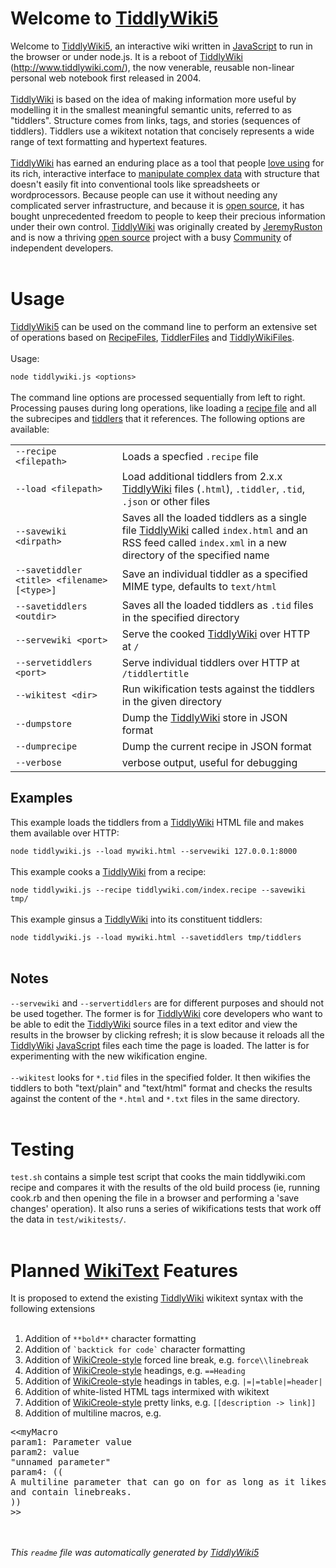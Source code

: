 <h1>Welcome to <span data-tw-macro='link' data-tw-render-step='1' data-tw-render-tiddler='ReadMe'><a href='TiddlyWiki5' class='tw-tiddlylink tw-tiddlylink-internal tw-tiddlylink-missing'>TiddlyWiki5</a></span></h1><div data-tw-macro='tiddler' data-tw-render-step='2' data-tw-render-tiddler='ReadMe'>Welcome to <span data-tw-macro='link' data-tw-render-step='1' data-tw-render-tiddler='ReadMe'><a href='TiddlyWiki5' class='tw-tiddlylink tw-tiddlylink-internal tw-tiddlylink-missing'>TiddlyWiki5</a></span>, an interactive wiki written in <span data-tw-macro='link' data-tw-render-step='2' data-tw-render-tiddler='ReadMe'><a href='JavaScript' class='tw-tiddlylink tw-tiddlylink-internal tw-tiddlylink-missing'>JavaScript</a></span> to run in the browser or under node.js. It is a reboot of <span data-tw-macro='link' data-tw-render-step='3' data-tw-render-tiddler='ReadMe'><a href='TiddlyWiki' class='tw-tiddlylink tw-tiddlylink-internal tw-tiddlylink-missing'>TiddlyWiki</a></span> (<span data-tw-macro='link' data-tw-render-step='4' data-tw-render-tiddler='ReadMe'><a href='http://www.tiddlywiki.com/' class='tw-tiddlylink tw-tiddlylink-external'>http://www.tiddlywiki.com/</a></span>), the now venerable, reusable non-linear personal web notebook first released in 2004.<br /><br /><span data-tw-macro='link' data-tw-render-step='5' data-tw-render-tiddler='ReadMe'><a href='TiddlyWiki' class='tw-tiddlylink tw-tiddlylink-internal tw-tiddlylink-missing'>TiddlyWiki</a></span> is based on the idea of making information more useful by modelling it in the smallest meaningful semantic units, referred to as &quot;tiddlers&quot;.  Structure comes from links, tags, and stories (sequences of tiddlers). Tiddlers use a wikitext notation that concisely represents a wide range of text formatting and hypertext features.<br /><br /><span data-tw-macro='link' data-tw-render-step='6' data-tw-render-tiddler='ReadMe'><a href='TiddlyWiki' class='tw-tiddlylink tw-tiddlylink-internal tw-tiddlylink-missing'>TiddlyWiki</a></span> has earned an enduring place as a tool that people <span data-tw-macro='link' data-tw-render-step='7' data-tw-render-tiddler='ReadMe'><a href='Raves' class='tw-tiddlylink tw-tiddlylink-internal tw-tiddlylink-missing'>love using</a></span> for its rich, interactive interface to <span data-tw-macro='link' data-tw-render-step='8' data-tw-render-tiddler='ReadMe'><a href='TiddlyWikiConcepts' class='tw-tiddlylink tw-tiddlylink-internal tw-tiddlylink-missing'>manipulate complex data</a></span> with structure that doesn't easily fit into conventional tools like spreadsheets or wordprocessors. Because people can use it without needing any complicated server infrastructure, and because it is <span data-tw-macro='link' data-tw-render-step='9' data-tw-render-tiddler='ReadMe'><a href='OpenSourceLicense' class='tw-tiddlylink tw-tiddlylink-internal tw-tiddlylink-missing'>open source</a></span>, it has bought unprecedented freedom to people to keep their precious information under their own control. <span data-tw-macro='link' data-tw-render-step='10' data-tw-render-tiddler='ReadMe'><a href='TiddlyWiki' class='tw-tiddlylink tw-tiddlylink-internal tw-tiddlylink-missing'>TiddlyWiki</a></span> was originally created by <span data-tw-macro='link' data-tw-render-step='11' data-tw-render-tiddler='ReadMe'><a href='JeremyRuston' class='tw-tiddlylink tw-tiddlylink-internal tw-tiddlylink-missing'>JeremyRuston</a></span> and is now a thriving <span data-tw-macro='link' data-tw-render-step='12' data-tw-render-tiddler='ReadMe'><a href='OpenSourceLicense' class='tw-tiddlylink tw-tiddlylink-internal tw-tiddlylink-missing'>open source</a></span> project with a busy <span data-tw-macro='link' data-tw-render-step='13' data-tw-render-tiddler='ReadMe'><a href='Community' class='tw-tiddlylink tw-tiddlylink-internal tw-tiddlylink-missing'>Community</a></span> of independent developers.<br /></div><br /><h1>Usage</h1><div data-tw-macro='tiddler' data-tw-render-step='3' data-tw-render-tiddler='ReadMe'><span data-tw-macro='link' data-tw-render-step='1' data-tw-render-tiddler='ReadMe'><a href='TiddlyWiki5' class='tw-tiddlylink tw-tiddlylink-internal tw-tiddlylink-missing'>TiddlyWiki5</a></span> can be used on the command line to perform an extensive set of operations based on <span data-tw-macro='link' data-tw-render-step='2' data-tw-render-tiddler='ReadMe'><a href='RecipeFiles' class='tw-tiddlylink tw-tiddlylink-internal tw-tiddlylink-resolves'>RecipeFiles</a></span>, <span data-tw-macro='link' data-tw-render-step='3' data-tw-render-tiddler='ReadMe'><a href='TiddlerFiles' class='tw-tiddlylink tw-tiddlylink-internal tw-tiddlylink-resolves'>TiddlerFiles</a></span> and <span data-tw-macro='link' data-tw-render-step='4' data-tw-render-tiddler='ReadMe'><a href='TiddlyWikiFiles' class='tw-tiddlylink tw-tiddlylink-internal tw-tiddlylink-missing'>TiddlyWikiFiles</a></span>.<br /><br />Usage:<br /><code>
node tiddlywiki.js &lt;options&gt;
</code><br />The command line options are processed sequentially from left to right. Processing pauses during long operations, like loading a <span data-tw-macro='link' data-tw-render-step='5' data-tw-render-tiddler='ReadMe'><a href='RecipeFiles' class='tw-tiddlylink tw-tiddlylink-internal tw-tiddlylink-resolves'>recipe file</a></span> and all the subrecipes and <span data-tw-macro='link' data-tw-render-step='6' data-tw-render-tiddler='ReadMe'><a href='TiddlerFiles' class='tw-tiddlylink tw-tiddlylink-internal tw-tiddlylink-resolves'>tiddlers</a></span> that it references. The following options are available:<br /><table class='twtable'><tbody><tr class='evenRow'><td align='left'><code>--recipe &lt;filepath&gt;</code></td><td align='left'>Loads a specfied <code>.recipe</code> file</td></tr><tr class='oddRow'><td align='left'><code>--load &lt;filepath&gt;</code></td><td align='left'>Load additional tiddlers from 2.x.x <span data-tw-macro='link' data-tw-render-step='7' data-tw-render-tiddler='ReadMe'><a href='TiddlyWiki' class='tw-tiddlylink tw-tiddlylink-internal tw-tiddlylink-missing'>TiddlyWiki</a></span> files (<code>.html</code>), <code>.tiddler</code>, <code>.tid</code>, <code>.json</code> or other files</td></tr><tr class='evenRow'><td align='left'><code>--savewiki &lt;dirpath&gt;</code></td><td align='left'>Saves all the loaded tiddlers as a single file <span data-tw-macro='link' data-tw-render-step='8' data-tw-render-tiddler='ReadMe'><a href='TiddlyWiki' class='tw-tiddlylink tw-tiddlylink-internal tw-tiddlylink-missing'>TiddlyWiki</a></span> called <code>index.html</code> and an RSS feed called <code>index.xml</code> in a new directory of the specified name</td></tr><tr class='oddRow'><td align='left'><code>--savetiddler &lt;title&gt; &lt;filename&gt; [&lt;type&gt;]</code></td><td align='left'>Save an individual tiddler as a specified MIME type, defaults to <code>text/html</code></td></tr><tr class='evenRow'><td align='left'><code>--savetiddlers &lt;outdir&gt;</code></td><td align='left'>Saves all the loaded tiddlers as <code>.tid</code> files in the specified directory</td></tr><tr class='oddRow'><td align='left'><code>--servewiki &lt;port&gt;</code></td><td align='left'>Serve the cooked <span data-tw-macro='link' data-tw-render-step='9' data-tw-render-tiddler='ReadMe'><a href='TiddlyWiki' class='tw-tiddlylink tw-tiddlylink-internal tw-tiddlylink-missing'>TiddlyWiki</a></span> over HTTP at <code>/</code></td></tr><tr class='evenRow'><td align='left'><code>--servetiddlers &lt;port&gt;</code></td><td align='left'>Serve individual tiddlers over HTTP at <code>/tiddlertitle</code></td></tr><tr class='oddRow'><td align='left'><code>--wikitest &lt;dir&gt;</code></td><td align='left'>Run wikification tests against the tiddlers in the given directory</td></tr><tr class='evenRow'><td align='left'><code>--dumpstore</code></td><td align='left'>Dump the <span data-tw-macro='link' data-tw-render-step='10' data-tw-render-tiddler='ReadMe'><a href='TiddlyWiki' class='tw-tiddlylink tw-tiddlylink-internal tw-tiddlylink-missing'>TiddlyWiki</a></span> store in JSON format</td></tr><tr class='oddRow'><td align='left'><code>--dumprecipe</code></td><td align='left'>Dump the current recipe in JSON format</td></tr><tr class='evenRow'><td align='left'><code>--verbose</code></td><td align='left'>verbose output, useful for debugging</td></tr></tbody></table><h2> Examples</h2>This example loads the tiddlers from a <span data-tw-macro='link' data-tw-render-step='11' data-tw-render-tiddler='ReadMe'><a href='TiddlyWiki' class='tw-tiddlylink tw-tiddlylink-internal tw-tiddlylink-missing'>TiddlyWiki</a></span> HTML file and makes them available over HTTP:<br /><code>
node tiddlywiki.js --load mywiki.html --servewiki 127.0.0.1:8000
</code><br />This example cooks a <span data-tw-macro='link' data-tw-render-step='12' data-tw-render-tiddler='ReadMe'><a href='TiddlyWiki' class='tw-tiddlylink tw-tiddlylink-internal tw-tiddlylink-missing'>TiddlyWiki</a></span> from a recipe:<br /><code>
node tiddlywiki.js --recipe tiddlywiki.com/index.recipe --savewiki tmp/
</code><br />This example ginsus a <span data-tw-macro='link' data-tw-render-step='13' data-tw-render-tiddler='ReadMe'><a href='TiddlyWiki' class='tw-tiddlylink tw-tiddlylink-internal tw-tiddlylink-missing'>TiddlyWiki</a></span> into its constituent tiddlers:<br /><code>
node tiddlywiki.js --load mywiki.html --savetiddlers tmp/tiddlers
</code><br /><h2> Notes</h2><code>--servewiki</code> and <code>--servertiddlers</code> are for different purposes and should not be used together. The former is for <span data-tw-macro='link' data-tw-render-step='14' data-tw-render-tiddler='ReadMe'><a href='TiddlyWiki' class='tw-tiddlylink tw-tiddlylink-internal tw-tiddlylink-missing'>TiddlyWiki</a></span> core developers who want to be able to edit the <span data-tw-macro='link' data-tw-render-step='15' data-tw-render-tiddler='ReadMe'><a href='TiddlyWiki' class='tw-tiddlylink tw-tiddlylink-internal tw-tiddlylink-missing'>TiddlyWiki</a></span> source files in a text editor and view the results in the browser by clicking refresh; it is slow because it reloads all the <span data-tw-macro='link' data-tw-render-step='16' data-tw-render-tiddler='ReadMe'><a href='TiddlyWiki' class='tw-tiddlylink tw-tiddlylink-internal tw-tiddlylink-missing'>TiddlyWiki</a></span> <span data-tw-macro='link' data-tw-render-step='17' data-tw-render-tiddler='ReadMe'><a href='JavaScript' class='tw-tiddlylink tw-tiddlylink-internal tw-tiddlylink-missing'>JavaScript</a></span> files each time the page is loaded. The latter is for experimenting with the new wikification engine.<br /><br /><code>--wikitest</code> looks for <code>*.tid</code> files in the specified folder. It then wikifies the tiddlers to both &quot;text/plain&quot; and &quot;text/html&quot; format and checks the results against the content of the <code>*.html</code> and <code>*.txt</code> files in the same directory.</div><br /><h1>Testing</h1><div data-tw-macro='tiddler' data-tw-render-step='4' data-tw-render-tiddler='ReadMe'><code>test.sh</code> contains a simple test script that cooks the main tiddlywiki.com recipe and compares it with the results of the old build process (ie, running cook.rb and then opening the file in a browser and performing a 'save changes' operation). It also runs a series of wikifications tests that work off the data in <code>test/wikitests/</code>.</div><br /><h1>Planned <span data-tw-macro='link' data-tw-render-step='5' data-tw-render-tiddler='ReadMe'><a href='WikiText' class='tw-tiddlylink tw-tiddlylink-internal tw-tiddlylink-missing'>WikiText</a></span> Features</h1><div data-tw-macro='tiddler' data-tw-render-step='6' data-tw-render-tiddler='ReadMe'>It is proposed to extend the existing <span data-tw-macro='link' data-tw-render-step='1' data-tw-render-tiddler='ReadMe'><a href='TiddlyWiki' class='tw-tiddlylink tw-tiddlylink-internal tw-tiddlylink-missing'>TiddlyWiki</a></span> wikitext syntax with the following extensions<br /><br /><ol><li> Addition of <code>**bold**</code> character formatting</li><li> Addition of <code>`backtick for code`</code> character formatting</li><li> Addition of <span data-tw-macro='link' data-tw-render-step='2' data-tw-render-tiddler='ReadMe'><a href='WikiCreole-style' class='tw-tiddlylink tw-tiddlylink-internal tw-tiddlylink-missing'>WikiCreole-style</a></span> forced line break, e.g. <code>force\\linebreak</code></li><li> Addition of <span data-tw-macro='link' data-tw-render-step='3' data-tw-render-tiddler='ReadMe'><a href='WikiCreole-style' class='tw-tiddlylink tw-tiddlylink-internal tw-tiddlylink-missing'>WikiCreole-style</a></span> headings, e.g. <code>==Heading</code></li><li> Addition of <span data-tw-macro='link' data-tw-render-step='4' data-tw-render-tiddler='ReadMe'><a href='WikiCreole-style' class='tw-tiddlylink tw-tiddlylink-internal tw-tiddlylink-missing'>WikiCreole-style</a></span> headings in tables, e.g. <code>|=|=table|=header|</code></li><li> Addition of white-listed HTML tags intermixed with wikitext</li><li> Addition of <span data-tw-macro='link' data-tw-render-step='5' data-tw-render-tiddler='ReadMe'><a href='WikiCreole-style' class='tw-tiddlylink tw-tiddlylink-internal tw-tiddlylink-missing'>WikiCreole-style</a></span> pretty links, e.g. <code>[[description -&gt; link]]</code></li><li> Addition of multiline macros, e.g.</li></ol><pre>&lt;&lt;myMacro
param1: Parameter value
param2: value
&quot;unnamed parameter&quot;
param4: ((
A multiline parameter that can go on for as long as it likes
and contain linebreaks.
))
&gt;&gt;
</pre></div><br /><br /><em>This <code>readme</code> file was automatically generated by <span data-tw-macro='link' data-tw-render-step='7' data-tw-render-tiddler='ReadMe'><a href='TiddlyWiki5' class='tw-tiddlylink tw-tiddlylink-internal tw-tiddlylink-missing'>TiddlyWiki5</a></span></em><br />